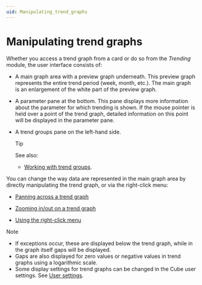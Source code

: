 ```yaml
---
uid: Manipulating_trend_graphs
---
```


# Manipulating trend graphs

Whether you access a trend graph from a card or do so from the *Trending* module, the user interface consists of:

- A main graph area with a preview graph underneath. This preview graph represents the entire trend period (week, month, etc.). The main graph is an enlargement of the white part of the preview graph.

- A parameter pane at the bottom. This pane displays more information about the parameter for which trending is shown. If the mouse pointer is held over a point of the trend graph, detailed information on this point will be displayed in the parameter pane.

- A trend groups pane on the left-hand side.

    > [!TIP]
    > See also:
    > - [Working with trend groups](Working_with_trend_groups.md).

You can change the way data are represented in the main graph area by directly manipulating the trend graph, or via the right-click menu:

- [Panning across a trend graph](Panning_across_a_trend_graph.md)

- [Zooming in/out on a trend graph](Zooming_in_out_on_a_trend_graph.md#zooming-inout-on-a-trend-graph)

- [Using the right-click menu](Using_the_right-click_menu.md#using-the-right-click-menu)

> [!NOTE]
> - If exceptions occur, these are displayed below the trend graph, while in the graph itself gaps will be displayed.
> - Gaps are also displayed for zero values or negative values in trend graphs using a logarithmic scale.
> - Some display settings for trend graphs can be changed in the Cube user settings. See [User settings](xref:User_settings).
>
